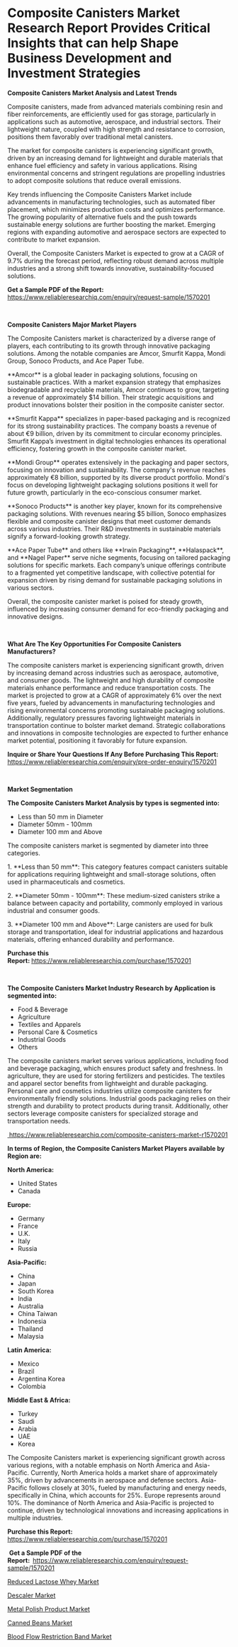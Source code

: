 <p><h1>Composite Canisters Market Research Report Provides Critical Insights that can help Shape Business Development and Investment Strategies</h1></p><p><strong>Composite Canisters Market Analysis and Latest Trends</strong></p>
<p><p>Composite canisters, made from advanced materials combining resin and fiber reinforcements, are efficiently used for gas storage, particularly in applications such as automotive, aerospace, and industrial sectors. Their lightweight nature, coupled with high strength and resistance to corrosion, positions them favorably over traditional metal canisters.</p><p>The market for composite canisters is experiencing significant growth, driven by an increasing demand for lightweight and durable materials that enhance fuel efficiency and safety in various applications. Rising environmental concerns and stringent regulations are propelling industries to adopt composite solutions that reduce overall emissions.</p><p>Key trends influencing the Composite Canisters Market include advancements in manufacturing technologies, such as automated fiber placement, which minimizes production costs and optimizes performance. The growing popularity of alternative fuels and the push towards sustainable energy solutions are further boosting the market. Emerging regions with expanding automotive and aerospace sectors are expected to contribute to market expansion. </p><p>Overall, the Composite Canisters Market is expected to grow at a CAGR of 9.7% during the forecast period, reflecting robust demand across multiple industries and a strong shift towards innovative, sustainability-focused solutions.</p></p>
<p><strong>Get a Sample PDF of the Report:&nbsp;</strong> <a href="https://www.reliableresearchiq.com/enquiry/request-sample/1570201?utm_campaign=1900&utm_medium=2&utm_source=Github&utm_content=ia&utm_term=04042025&utm_id=composite-canisters">https://www.reliableresearchiq.com/enquiry/request-sample/1570201</a></p>
<p>&nbsp;</p>
<p><strong>Composite Canisters Major Market Players</strong></p>
<p><p>The Composite Canisters market is characterized by a diverse range of players, each contributing to its growth through innovative packaging solutions. Among the notable companies are Amcor, Smurfit Kappa, Mondi Group, Sonoco Products, and Ace Paper Tube.</p><p>**Amcor** is a global leader in packaging solutions, focusing on sustainable practices. With a market expansion strategy that emphasizes biodegradable and recyclable materials, Amcor continues to grow, targeting a revenue of approximately $14 billion. Their strategic acquisitions and product innovations bolster their position in the composite canister sector.</p><p>**Smurfit Kappa** specializes in paper-based packaging and is recognized for its strong sustainability practices. The company boasts a revenue of about €9 billion, driven by its commitment to circular economy principles. Smurfit Kappa’s investment in digital technologies enhances its operational efficiency, fostering growth in the composite canister market.</p><p>**Mondi Group** operates extensively in the packaging and paper sectors, focusing on innovation and sustainability. The company's revenue reaches approximately €8 billion, supported by its diverse product portfolio. Mondi's focus on developing lightweight packaging solutions positions it well for future growth, particularly in the eco-conscious consumer market.</p><p>**Sonoco Products** is another key player, known for its comprehensive packaging solutions. With revenues nearing $5 billion, Sonoco emphasizes flexible and composite canister designs that meet customer demands across various industries. Their R&D investments in sustainable materials signify a forward-looking growth strategy.</p><p>**Ace Paper Tube** and others like **Irwin Packaging**, **Halaspack**, and **Nagel Paper** serve niche segments, focusing on tailored packaging solutions for specific markets. Each company’s unique offerings contribute to a fragmented yet competitive landscape, with collective potential for expansion driven by rising demand for sustainable packaging solutions in various sectors. </p><p>Overall, the composite canister market is poised for steady growth, influenced by increasing consumer demand for eco-friendly packaging and innovative designs.</p></p>
<p>&nbsp;</p>
<p><strong>What Are The Key Opportunities For Composite Canisters Manufacturers?</strong></p>
<p><p>The composite canisters market is experiencing significant growth, driven by increasing demand across industries such as aerospace, automotive, and consumer goods. The lightweight and high durability of composite materials enhance performance and reduce transportation costs. The market is projected to grow at a CAGR of approximately 6% over the next five years, fueled by advancements in manufacturing technologies and rising environmental concerns promoting sustainable packaging solutions. Additionally, regulatory pressures favoring lightweight materials in transportation continue to bolster market demand. Strategic collaborations and innovations in composite technologies are expected to further enhance market potential, positioning it favorably for future expansion.</p></p>
<p><strong>Inquire or Share Your Questions If Any Before Purchasing This Report:</strong> <a href="https://www.reliableresearchiq.com/enquiry/pre-order-enquiry/1570201?utm_campaign=1900&utm_medium=2&utm_source=Github&utm_content=ia&utm_term=04042025&utm_id=composite-canisters">https://www.reliableresearchiq.com/enquiry/pre-order-enquiry/1570201</a></p>
<p>&nbsp;</p>
<p><strong>Market Segmentation</strong></p>
<p><strong>The Composite Canisters Market Analysis by types is segmented into:</strong></p>
<p><ul><li>Less than 50 mm in Diameter</li><li>Diameter 50mm - 100mm</li><li>Diameter 100 mm and Above</li></ul></p>
<p><p>The composite canisters market is segmented by diameter into three categories. </p><p>1. **Less than 50 mm**: This category features compact canisters suitable for applications requiring lightweight and small-storage solutions, often used in pharmaceuticals and cosmetics.</p><p>2. **Diameter 50mm - 100mm**: These medium-sized canisters strike a balance between capacity and portability, commonly employed in various industrial and consumer goods.</p><p>3. **Diameter 100 mm and Above**: Large canisters are used for bulk storage and transportation, ideal for industrial applications and hazardous materials, offering enhanced durability and performance.</p></p>
<p><strong>Purchase this Report:&nbsp;</strong><a href="https://www.reliableresearchiq.com/purchase/1570201?utm_campaign=1900&utm_medium=2&utm_source=Github&utm_content=ia&utm_term=04042025&utm_id=composite-canisters">https://www.reliableresearchiq.com/purchase/1570201</a></p>
<p>&nbsp;</p>
<p><strong>The Composite Canisters Market Industry Research by Application is segmented into:</strong></p>
<p><ul><li>Food & Beverage</li><li>Agriculture</li><li>Textiles and Apparels</li><li>Personal Care & Cosmetics</li><li>Industrial Goods</li><li>Others</li></ul></p>
<p><p>The composite canisters market serves various applications, including food and beverage packaging, which ensures product safety and freshness. In agriculture, they are used for storing fertilizers and pesticides. The textiles and apparel sector benefits from lightweight and durable packaging. Personal care and cosmetics industries utilize composite canisters for environmentally friendly solutions. Industrial goods packaging relies on their strength and durability to protect products during transit. Additionally, other sectors leverage composite canisters for specialized storage and transportation needs.</p></p>
<p><a href="https://www.reliableresearchiq.com/composite-canisters-market-r1570201?utm_campaign=1900&utm_medium=2&utm_source=Github&utm_content=ia&utm_term=04042025&utm_id=composite-canisters">&nbsp;https://www.reliableresearchiq.com/composite-canisters-market-r1570201</a></p>
<p><strong>In terms of Region, the Composite Canisters Market Players available by Region are:</strong></p>
<p>
    <p> <strong> North America: </strong>
        <ul>
            <li>United States</li>
            <li>Canada</li>
        </ul>
        </p> 
    <p> <strong> Europe: </strong>
        <ul>
            <li>Germany</li>
            <li>France</li>
            <li>U.K.</li>
            <li>Italy</li>
            <li>Russia</li>
        </ul>
        </p> 
    <p> <strong> Asia-Pacific: </strong>
        <ul>
            <li>China</li>
            <li>Japan</li>
            <li>South Korea</li>
            <li>India</li>
            <li>Australia</li>
            <li>China Taiwan</li>
            <li>Indonesia</li>
            <li>Thailand</li>
            <li>Malaysia</li>
        </ul>
        </p> 
    <p> <strong> Latin America: </strong>
        <ul>
            <li>Mexico</li>
            <li>Brazil</li>
            <li>Argentina Korea</li>
            <li>Colombia</li>
        </ul>
        </p> 
    <p> <strong> Middle East & Africa: </strong>
        <ul>
            <li>Turkey</li>
            <li>Saudi</li>
            <li>Arabia</li>
            <li>UAE</li>
            <li>Korea</li>
        </ul>
    </p>
    </p>
<p><p>The Composite Canisters market is experiencing significant growth across various regions, with a notable emphasis on North America and Asia-Pacific. Currently, North America holds a market share of approximately 35%, driven by advancements in aerospace and defense sectors. Asia-Pacific follows closely at 30%, fueled by manufacturing and energy needs, specifically in China, which accounts for 25%. Europe represents around 10%. The dominance of North America and Asia-Pacific is projected to continue, driven by technological innovations and increasing applications in multiple industries.</p></p>
<p><strong>Purchase this Report: </strong><a href="https://www.reliableresearchiq.com/purchase/1570201?utm_campaign=1900&utm_medium=2&utm_source=Github&utm_content=ia&utm_term=04042025&utm_id=composite-canisters">https://www.reliableresearchiq.com/purchase/1570201</a></p>
<p>&nbsp;<strong>Get a Sample PDF of the Report:&nbsp;&nbsp;</strong><a href="https://www.reliableresearchiq.com/enquiry/request-sample/1570201?utm_campaign=1900&utm_medium=2&utm_source=Github&utm_content=ia&utm_term=04042025&utm_id=composite-canisters">https://www.reliableresearchiq.com/enquiry/request-sample/1570201</a></p>
<p><strong></strong></p>
<p><p><a href="https://github.com/ayondaylos/Market-Research-Report-List-1/blob/main/reduced-lactose-whey-market.md?utm_campaign=1900&utm_medium=2&utm_source=Github&utm_content=ia&utm_term=04042025&utm_id=composite-canisters">Reduced Lactose Whey Market</a></p><p><a href="https://github.com/leoustolja/Market-Research-Report-List-1/blob/main/descaler-market.md?utm_campaign=1900&utm_medium=2&utm_source=Github&utm_content=ia&utm_term=04042025&utm_id=composite-canisters">Descaler Market</a></p><p><a href="https://github.com/madethkijori/Market-Research-Report-List-1/blob/main/metal-polish-product-market.md?utm_campaign=1900&utm_medium=2&utm_source=Github&utm_content=ia&utm_term=04042025&utm_id=composite-canisters">Metal Polish Product Market</a></p><p><a href="https://github.com/cayposshefin/Market-Research-Report-List-1/blob/main/canned-beans-market.md?utm_campaign=1900&utm_medium=2&utm_source=Github&utm_content=ia&utm_term=04042025&utm_id=composite-canisters">Canned Beans Market</a></p><p><a href="https://github.com/kanetaerkid/Market-Research-Report-List-1/blob/main/blood-flow-restriction-band-market.md?utm_campaign=1900&utm_medium=2&utm_source=Github&utm_content=ia&utm_term=04042025&utm_id=composite-canisters">Blood Flow Restriction Band Market</a></p></p>